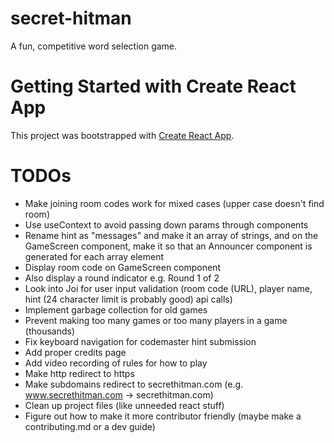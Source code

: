 # secret-hitman
A fun, competitive word selection game. 

# Getting Started with Create React App

This project was bootstrapped with [Create React App](https://github.com/facebook/create-react-app).

# TODOs
* Make joining room codes work for mixed cases (upper case doesn't find room)
* Use useContext to avoid passing down params through components
* Rename hint as "messages" and make it an array of strings, and on the GameScreen component, make it so that an Announcer component is generated for each array element
* Display room code on GameScreen component
* Also display a round indicator e.g. Round 1 of 2
* Look into Joi for user input validation (room code (URL), player name, hint (24 character limit is probably good) api calls)
* Implement garbage collection for old games
* Prevent making too many games or too many players in a game (thousands)
* Fix keyboard navigation for codemaster hint submission
* Add proper credits page
* Add video recording of rules for how to play
* Make http redirect to https
* Make subdomains redirect to secrethitman.com (e.g. www.secrethitman.com -> secrethitman.com)
* Clean up project files (like unneeded react stuff)
* Figure out how to make it more contributor friendly (maybe make a contributing.md or a dev guide)